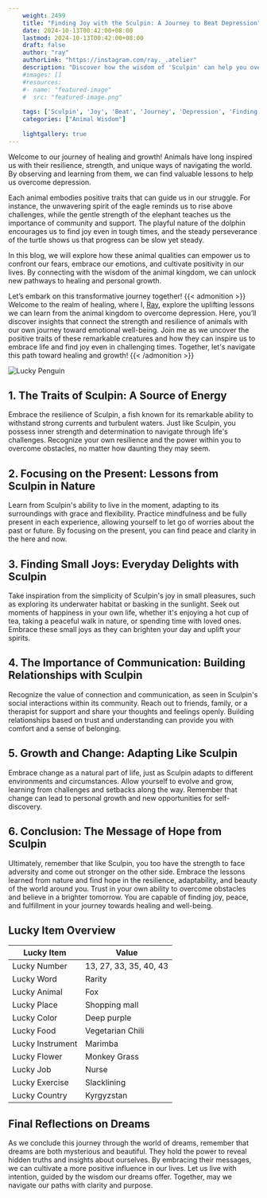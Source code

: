 ```yaml
---
    weight: 2499
    title: "Finding Joy with the Sculpin: A Journey to Beat Depression"  # Assuming 'title' column exists
    date: 2024-10-13T00:42:00+08:00
    lastmod: 2024-10-13T00:42:00+08:00
    draft: false
    author: "ray"
    authorLink: "https://instagram.com/ray._.atelier"
    description: "Discover how the wisdom of 'Sculpin' can help you overcome depression and find joy in your life journey."
    #images: []
    #resources:
    #- name: "featured-image"
    #  src: "featured-image.png"
    
    tags: ['Sculpin', 'Joy', 'Beat', 'Journey', 'Depression', 'Finding']
    categories: ["Animal Wisdom"]
    
    lightgallery: true
---
```

    
Welcome to our journey of healing and growth! Animals have long inspired us with their resilience, strength, and unique ways of navigating the world. By observing and learning from them, we can find valuable lessons to help us overcome depression.

Each animal embodies positive traits that can guide us in our struggle. For instance, the unwavering spirit of the eagle reminds us to rise above challenges, while the gentle strength of the elephant teaches us the importance of community and support. The playful nature of the dolphin encourages us to find joy even in tough times, and the steady perseverance of the turtle shows us that progress can be slow yet steady.

In this blog, we will explore how these animal qualities can empower us to confront our fears, embrace our emotions, and cultivate positivity in our lives. By connecting with the wisdom of the animal kingdom, we can unlock new pathways to healing and personal growth.

Let’s embark on this transformative journey together!
{{< admonition >}}
Welcome to the realm of healing, where I, [Ray](https://instagram.com/ray._.atelier), explore the uplifting lessons we can learn from the animal kingdom to overcome depression. Here, you’ll discover insights that connect the strength and resilience of animals with our own journey toward emotional well-being. Join me as we uncover the positive traits of these remarkable creatures and how they can inspire us to embrace life and find joy even in challenging times. Together, let's navigate this path toward healing and growth!
{{< /admonition >}}

![Lucky Penguin](https://cdn.pixabay.com/photo/2024/09/07/02/34/penguins-9028827_1280.jpg "Lucky Penguin")

## 1. The Traits of Sculpin: A Source of Energy
Embrace the resilience of Sculpin, a fish known for its remarkable ability to withstand strong currents and turbulent waters. Just like Sculpin, you possess inner strength and determination to navigate through life's challenges. Recognize your own resilience and the power within you to overcome obstacles, no matter how daunting they may seem.

## 2. Focusing on the Present: Lessons from Sculpin in Nature
Learn from Sculpin's ability to live in the moment, adapting to its surroundings with grace and flexibility. Practice mindfulness and be fully present in each experience, allowing yourself to let go of worries about the past or future. By focusing on the present, you can find peace and clarity in the here and now.

## 3. Finding Small Joys: Everyday Delights with Sculpin
Take inspiration from the simplicity of Sculpin's joy in small pleasures, such as exploring its underwater habitat or basking in the sunlight. Seek out moments of happiness in your own life, whether it's enjoying a hot cup of tea, taking a peaceful walk in nature, or spending time with loved ones. Embrace these small joys as they can brighten your day and uplift your spirits.

## 4. The Importance of Communication: Building Relationships with Sculpin
Recognize the value of connection and communication, as seen in Sculpin's social interactions within its community. Reach out to friends, family, or a therapist for support and share your thoughts and feelings openly. Building relationships based on trust and understanding can provide you with comfort and a sense of belonging.

## 5. Growth and Change: Adapting Like Sculpin
Embrace change as a natural part of life, just as Sculpin adapts to different environments and circumstances. Allow yourself to evolve and grow, learning from challenges and setbacks along the way. Remember that change can lead to personal growth and new opportunities for self-discovery.

## 6. Conclusion: The Message of Hope from Sculpin
Ultimately, remember that like Sculpin, you too have the strength to face adversity and come out stronger on the other side. Embrace the lessons learned from nature and find hope in the resilience, adaptability, and beauty of the world around you. Trust in your own ability to overcome obstacles and believe in a brighter tomorrow. You are capable of finding joy, peace, and fulfillment in your journey towards healing and well-being.


## Lucky Item Overview
| Lucky Item          | Value              |
|---------------|--------------------|
| Lucky Number        | 13, 27, 33, 35, 40, 43  |
| Lucky Word          | Rarity |
| Lucky Animal        | Fox |
| Lucky Place         | Shopping mall     |
| Lucky Color         | Deep purple     |
| Lucky Food          | Vegetarian Chili      |
| Lucky Instrument    | Marimba |
| Lucky Flower        | Monkey Grass    |
| Lucky Job           | Nurse       |
| Lucky Exercise      | Slacklining  |
| Lucky Country       | Kyrgyzstan    |


##  Final Reflections on Dreams

As we conclude this journey through the world of dreams, remember that dreams are both mysterious and beautiful. They hold the power to reveal hidden truths and insights about ourselves. By embracing their messages, we can cultivate a more positive influence in our lives. Let us live with intention, guided by the wisdom our dreams offer. Together, may we navigate our paths with clarity and purpose.
